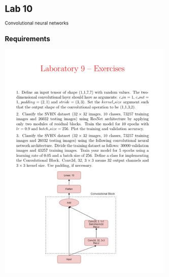 # Lab 10

Convolutional neural networks

## Requirements
<p align="center">
    <img src="requirements.png">
</p>
